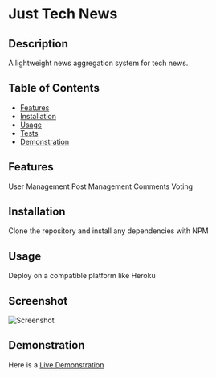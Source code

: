 # Just Tech News

## Description
A lightweight news aggregation system for tech news.

  ## Table of Contents
* [Features](#features)
* [Installation](#installation)
* [Usage](#usage)
* [Tests](#tests)
* [Demonstration](#demonstration)

## Features
User Management
Post Management
Comments
Voting

## Installation
Clone the repository and install any dependencies with NPM

## Usage
Deploy on a compatible platform like Heroku

## Screenshot
![Screenshot](./screenshot.png)

## Demonstration
Here is a [Live Demonstration](https://faceless-just-tech-news.herokuapp.com/)
